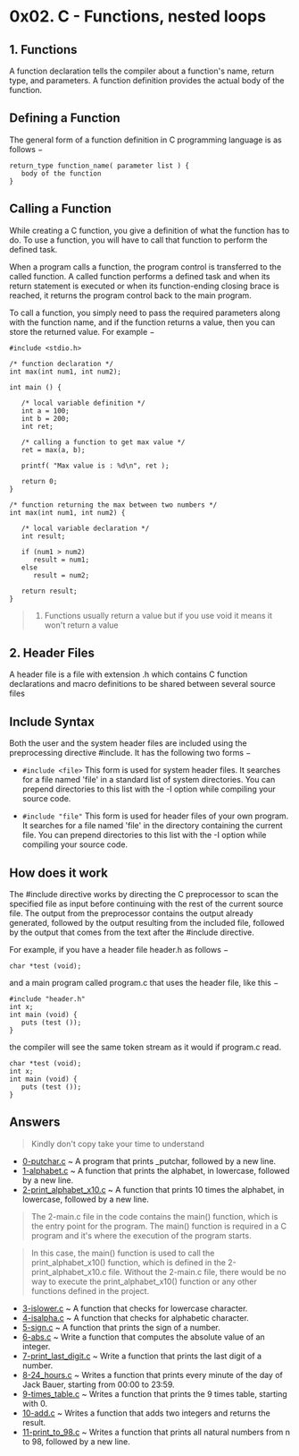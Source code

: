 # 0x02. C - Functions, nested loops

## 1. Functions
A function declaration tells the compiler about a function's name, return type, and parameters. A function definition provides the actual body of the function.

## Defining a Function
The general form of a function definition in C programming language is as follows −
```
return_type function_name( parameter list ) {
   body of the function
}
```
## Calling a Function
While creating a C function, you give a definition of what the function has to do. To use a function, you will have to call that function to perform the defined task.

When a program calls a function, the program control is transferred to the called function. A called function performs a defined task and when its return statement is executed or when its function-ending closing brace is reached, it returns the program control back to the main program.

To call a function, you simply need to pass the required parameters along with the function name, and if the function returns a value, then you can store the returned value. For example −
```
#include <stdio.h>
 
/* function declaration */
int max(int num1, int num2);
 
int main () {

   /* local variable definition */
   int a = 100;
   int b = 200;
   int ret;
 
   /* calling a function to get max value */
   ret = max(a, b);
 
   printf( "Max value is : %d\n", ret );
 
   return 0;
}
 
/* function returning the max between two numbers */
int max(int num1, int num2) {

   /* local variable declaration */
   int result;
 
   if (num1 > num2)
      result = num1;
   else
      result = num2;
 
   return result; 
}
```
> 1. Functions usually return a value but if you use void it means it won't return a value

## 2. Header Files
A header file is a file with extension .h which contains C function declarations and macro definitions to be shared between several source files

## Include Syntax
Both the user and the system header files are included using the preprocessing directive #include. It has the following two forms −

* ```#include <file>```
This form is used for system header files. It searches for a file named 'file' in a standard list of system directories. You can prepend directories to this list with the -I option while compiling your source code.

* ```#include "file"```
This form is used for header files of your own program. It searches for a file named 'file' in the directory containing the current file. You can prepend directories to this list with the -I option while compiling your source code.

## How does it work
The #include directive works by directing the C preprocessor to scan the specified file as input before continuing with the rest of the current source file. The output from the preprocessor contains the output already generated, followed by the output resulting from the included file, followed by the output that comes from the text after the #include directive. 

For example, if you have a header file header.h as follows −
```
char *test (void);
```

and a main program called program.c that uses the header file, like this −
```
#include "header.h"
int x;
int main (void) {
   puts (test ());
}
```
the compiler will see the same token stream as it would if program.c read.
```
char *test (void);
int x;
int main (void) {
   puts (test ());
}
```
## Answers
> Kindly don't copy take your time to understand 
* [0-putchar.c](https://github.com/Darryl-Mbae/alx-low_level_programming/blob/master/0x02-functions_nested_loops/0-putchar.c) ~  A program that prints _putchar, followed by a new line.
* [1-alphabet.c](https://github.com/Darryl-Mbae/alx-low_level_programming/blob/master/0x02-functions_nested_loops/1-alphabet.c) ~ A function that prints the alphabet, in lowercase, followed by a new line.
* [2-print_alphabet_x10.c](https://github.com/Darryl-Mbae/alx-low_level_programming/blob/master/0x02-functions_nested_loops/2-print_alphabet_x10.c) ~ A function that prints 10 times the alphabet, in lowercase, followed by a new line.
> The 2-main.c file in the code contains the main() function, which is the entry point for the program. The main() function is required in a C program and it's where the execution of the program starts.

> In this case, the main() function is used to call the print_alphabet_x10() function, which is defined in the 2-print_alphabet_x10.c file. Without the 2-main.c file, there would be no way to execute the print_alphabet_x10() function or any other functions defined in the project.
* [3-islower.c](https://github.com/Darryl-Mbae/alx-low_level_programming/blob/master/0x02-functions_nested_loops/3-islower.c) ~  A function that checks for lowercase character.
* [4-isalpha.c](https://github.com/Darryl-Mbae/alx-low_level_programming/blob/master/0x02-functions_nested_loops/4-isalpha.c) ~  A function that checks for alphabetic character.
* [5-sign.c](https://github.com/Darryl-Mbae/alx-low_level_programming/blob/master/0x02-functions_nested_loops/5-sign.c) ~ A function that prints the sign of a number.
* [6-abs.c](https://github.com/Darryl-Mbae/alx-low_level_programming/blob/master/0x02-functions_nested_loops/6-abs.c) ~ Write a function that computes the absolute value of an integer.
* [7-print_last_digit.c](https://github.com/Darryl-Mbae/alx-low_level_programming/blob/master/0x02-functions_nested_loops/7-print_last_digit.c) ~ Write a function that prints the last digit of a number.
* [8-24_hours.c](https://github.com/Darryl-Mbae/alx-low_level_programming/blob/master/0x02-functions_nested_loops/8-24_hours.c) ~ Writes a function that prints every minute of the day of Jack Bauer, starting from 00:00 to 23:59.
* [9-times_table.c](https://github.com/Darryl-Mbae/alx-low_level_programming/blob/master/0x02-functions_nested_loops/9-times_table.c) ~ Writes a function that prints the 9 times table, starting with 0.
* [10-add.c](https://github.com/Darryl-Mbae/alx-low_level_programming/blob/master/0x02-functions_nested_loops/10-add.c) ~ Writes a function that adds two integers and returns the result.
* [11-print_to_98.c](https://github.com/Darryl-Mbae/alx-low_level_programming/blob/master/0x02-functions_nested_loops/11-print_to_98.c) ~ Writes a function that prints all natural numbers from n to 98, followed by a new line.


